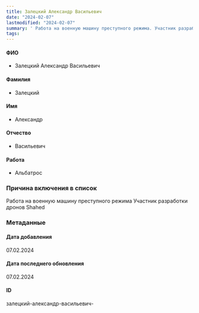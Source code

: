 ```yaml
---
title: Залецкий Александр Васильевич
date: "2024-02-07"
lastmodified: "2024-02-07"
summary: ' Работа на военную машину преступного режима. Участник разработки дронов Shahed'
tags: 
---
```

<!--# pp2-->
<!--## Фигурант-->
<!--### Личные данные-->
#### ФИО
- Залецкий Александр Васильевич
#### Фамилия
- Залецкий
#### Имя
- Александр
#### Отчество
- Васильевич
#### Работа
- Альбатрос
### Причина включения в список
Работа на военную машину преступного режима
Участник разработки дронов Shahed
### Метаданные
#### Дата добавления
07.02.2024
#### Дата последнего обновления
07.02.2024
#### ID
залецкий-александр-васильевич-
<!--## END;-->
